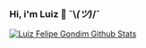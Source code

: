 ### Hi, i'm Luiz 👋 ¯\\_(ツ)_/¯ 

<a href="https://github.com/LuizFelipeGondim">
 <img align="center" src="https://github-readme-stats.anuraghazra1.vercel.app/api?username=LuizFelipeGondim&show_icons=true&theme=dark&line_height=27" alt="Luiz Felipe Gondim Github Stats"/>
</a>

<!--
**LuizFelipeGondim/LuizFelipeGondim** is a ✨ _special_ ✨ repository because its `README.md` (this file) appears on your GitHub profile.

Here are some ideas to get you started:

- 🔭 I’m currently working on ...
- 🌱 I’m currently learning ...
- 👯 I’m looking to collaborate on ...
- 🤔 I’m looking for help with ...
- 💬 Ask me about ...
- 📫 How to reach me: ...
- 😄 Pronouns: ...
- ⚡ Fun fact: ...
-->
